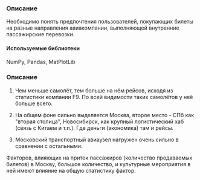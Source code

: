 ### Описание
Необходимо понять предпочтения пользователей, покупающих билеты на разные направления авиакомпании, выполняющей внутренние пассажирские перевозки.

#### Используемые библиотеки
NumPy, Pandas, MatPlotLib

### Описание
1) Чем меньше самолёт, тем больше на нём рейсов, исходя из статистики компании F9. По всей видимости таких самолётов у неё больше всего.

2) На общем фоне сильно выделяется Москва, второе место - СПб как "вторая столица", Новосибирск, как крупный логистический хаб (связь с Китаем и т.п.). Где деньги (экономика) там и рейсы.

3) Московский транспортный авиаузел нагружен очень сильно в сравнении с остальными.

Факторов, влияющих на приток пассажиров (количество продаваемых билетов) в Москву, большое количество, и культурные мероприятия в ней имеют влияние на общую статистику фактор.
